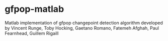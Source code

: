 # gfpop-matlab
Matlab implementation of gfpop changepoint detection algorithm developed by Vincent Runge, Toby Hocking, Gaetano Romano, Fatemeh Afghah, Paul Fearnhead, Guillem Rigaill
